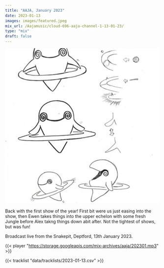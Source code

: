 ```yaml
---
title: "AAJA, January 2023"
date: 2023-01-13
images: images/featured.jpeg
mix_url: /Aajamusic/cloud-696-aaja-channel-1-13-01-23/
type: "mix"
draft: false
---
```


![artwork](images/featured.jpeg)

Back with the first show of the year! First bit were us just easing into the show, then
Ewen takes things into the upper echelon with some fresh Jungle before Alex takng things 
down abit after. Not the tightest of shows, but was fun!

Broadcast live from the Snakepit, Deptford, 13th January 2023.

{{< player "https://storage.googleapis.com/mix-archives/aaja/202301.mp3" >}}

{{< tracklist "data/tracklists/2023-01-13.csv" >}}
